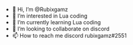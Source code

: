 - 👋 Hi, I’m @Rubixgamz
- 👀 I’m interested in Lua coding
- 🌱 I’m currently learning Lua coding
- 💞️ I’m looking to collaborate on discord
- 📫 How to reach me discord rubixgamz#2551
<!---
Rubixgamz/Rubixgamz is a ✨ special ✨ repository because its `README.md` (this file) appears on your GitHub profile.
You can click the Preview link to take a look at your changes.
--->
